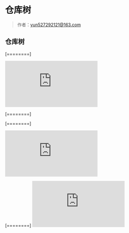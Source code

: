 # 仓库树

> 作者：yun527292121@163.com

## 仓库树

[========]

![](http://showdoc.zehui.local/server/index.php?s=/api/attachment/visitFile/sign/f00771fe771bf4a5d0cc9a6f6079bb26&showdoc=.jpg)

[========]

[========]

![](http://showdoc.zehui.local/server/index.php?s=/api/attachment/visitFile/sign/9224a52bb8b93dfe219022a2f4618225&showdoc=.jpg)

[========]
![](http://showdoc.zehui.local/server/index.php?s=/api/attachment/visitFile/sign/9007e9d33321b5e9a16f8b70ce990292&showdoc=.jpg)